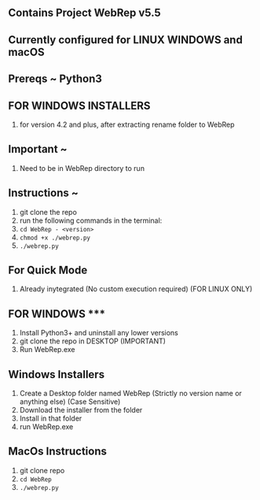 ## Contains Project WebRep v5.5
## Currently configured for LINUX WINDOWS and macOS

## Prereqs ~ Python3

## FOR WINDOWS INSTALLERS
1. for version 4.2 and plus, after extracting rename folder to WebRep

## Important ~
1. Need to be in WebRep directory to run

## Instructions ~
1. git clone the repo
2. run the following commands in the terminal:
3. ```cd WebRep - <version>```
4. ```chmod +x ./webrep.py```
5. ```./webrep.py```

## For Quick Mode
1. Already inytegrated (No custom execution required) (FOR LINUX ONLY)

## FOR WINDOWS ***
1. Install Python3+ and uninstall any lower versions
2. git clone the repo in DESKTOP (IMPORTANT)
3. Run WebRep.exe

## Windows Installers
1. Create a Desktop folder named WebRep (Strictly no version name or anything else) (Case Sensitive)
2. Download the installer from the folder
3. Install in that folder
4. run WebRep.exe

## MacOs Instructions
1. git clone repo
2. ```cd WebRep```
3. ```./webrep.py```